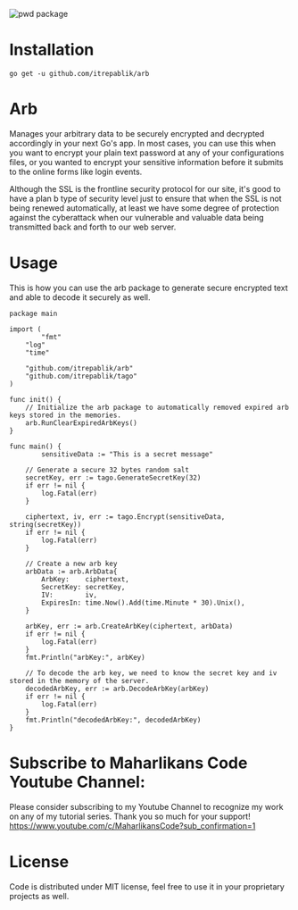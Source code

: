 ![pwd package](https://user-images.githubusercontent.com/58651329/144160290-996de8ec-3a13-48fe-9474-99cac1367aa8.png)

# Installation
```
go get -u github.com/itrepablik/arb
```

# Arb
Manages your arbitrary data to be securely encrypted and decrypted accordingly in your next Go's app. In most cases, you can use this when you want to encrypt your plain text password at any of your configurations files, or you wanted to encrypt your sensitive information before it submits to the online forms like login events. 

Although the SSL is the frontline security protocol for our site, it's good to have a plan b type of security level just to ensure that when the SSL is not being renewed automatically, at least we have some degree of protection against the cyberattack when our vulnerable and valuable data being transmitted back and forth to our web server.

# Usage
This is how you can use the arb package to generate secure encrypted text and able to decode it securely as well.
```
package main

import (
		"fmt"
	"log"
	"time"

	"github.com/itrepablik/arb"
	"github.com/itrepablik/tago"
)

func init() {
	// Initialize the arb package to automatically removed expired arb keys stored in the memories.
	arb.RunClearExpiredArbKeys()
}

func main() {
		sensitiveData := "This is a secret message"

	// Generate a secure 32 bytes random salt
	secretKey, err := tago.GenerateSecretKey(32)
	if err != nil {
		log.Fatal(err)
	}

	ciphertext, iv, err := tago.Encrypt(sensitiveData, string(secretKey))
	if err != nil {
		log.Fatal(err)
	}

	// Create a new arb key
	arbData := arb.ArbData{
		ArbKey:    ciphertext,
		SecretKey: secretKey,
		IV:        iv,
		ExpiresIn: time.Now().Add(time.Minute * 30).Unix(),
	}

	arbKey, err := arb.CreateArbKey(ciphertext, arbData)
	if err != nil {
		log.Fatal(err)
	}
	fmt.Println("arbKey:", arbKey)

	// To decode the arb key, we need to know the secret key and iv stored in the memory of the server.
	decodedArbKey, err := arb.DecodeArbKey(arbKey)
	if err != nil {
		log.Fatal(err)
	}
	fmt.Println("decodedArbKey:", decodedArbKey)
}
```

# Subscribe to Maharlikans Code Youtube Channel:
Please consider subscribing to my Youtube Channel to recognize my work on any of my tutorial series. Thank you so much for your support!
https://www.youtube.com/c/MaharlikansCode?sub_confirmation=1

# License
Code is distributed under MIT license, feel free to use it in your proprietary projects as well.
